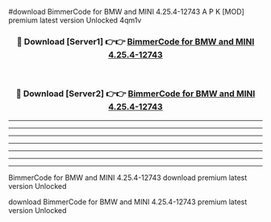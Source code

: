 #download BimmerCode for BMW and MINI 4.25.4-12743 A P K [MOD] premium latest version Unlocked 4qm1v 



<div align="center">
<h3>🔴 Download [Server1] 👉👉 <a href="https://apkdownload1.web.app/">BimmerCode for BMW and MINI 4.25.4-12743</a></h3><br>

<h3>🔴 Download [Server2] 👉👉 <a href="https://apkdownload1.web.app/">BimmerCode for BMW and MINI 4.25.4-12743</a></h3>
</div>





----------------------------------------------------------

----------------------------------------------------------

----------------------------------------------------------

----------------------------------------------------------

----------------------------------------------------------

----------------------------------------------------------

----------------------------------------------------------

BimmerCode for BMW and MINI 4.25.4-12743 download premium latest version Unlocked

download BimmerCode for BMW and MINI 4.25.4-12743 premium latest version Unlocked
